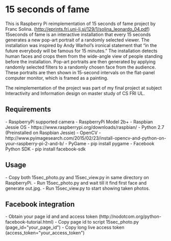 <h1>15 seconds of fame </h1>

This is Raspberry Pi reimplementation of 15 seconds of fame project by Franc Solina. (http://eprints.fri.uni-lj.si/129/1/solina_leonardo_04.pdf)
15seconds of fame is an interactive installation that every 15 seconds generates a new pop-art portrait of a randomly selected viewer. The installation
was inspired by Andy Warhol’s ironical statement that “in the future everybody will be famous for 15 minutes.” The installation
detects human faces and crops them from the wide-angle view of people standing before the installation. Pop-art portraits are then 
generated by applying randomly selected filters to a randomly chosen face from the audience. These portraits are then shown in 15-second
intervals on the flat-panel computer monitor, which is framed as a painting.

The reimplementation of the project was part of my final project at subject Interactivity and Information design on master study of CS
FRI UL. 

<h2>Requirements</h2>
- RaspberryPi supported camera
- RaspberryPi Model 2b+ 
- Raspbian Jessie OS - https://www.raspberrypi.org/downloads/raspbian/
- Python 2.7 (Preinstalled on Raspbian Jessie)
- OpenCV - http://www.pyimagesearch.com/2015/02/23/install-opencv-and-python-on-your-raspberry-pi-2-and-b/
- PyGame - pip install pygame
- Facebook Python SDK - pip install facebook-sdk

<h2>Usage</h2>
- Copy both 15sec_photo.py and 15sec_view.py in same directory on RaspberryPi.
- Run 15sec_photo.py and wait till it find first face and generate out.jpg.
- Run 15sec_view.py to start showing taken photos. 

<h2>Facebook integration</h2>
- Obtain your page id and and access token (http://nodotcom.org/python-facebook-tutorial.html)
- Copy page id to script 15sec_photo.py (page_id="your_page_id")
- Copy long live access token (access_token="your_access_token")

